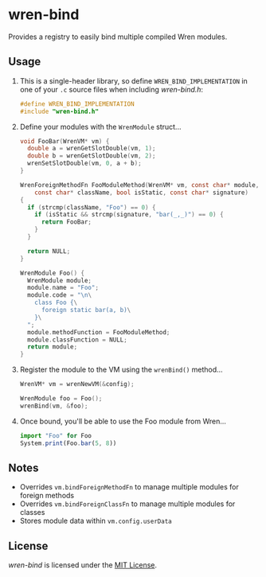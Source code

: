 # wren-bind

Provides a registry to easily bind multiple compiled Wren modules.

## Usage

1. This is a single-header library, so define `WREN_BIND_IMPLEMENTATION` in one of your `.c` source files when including *wren-bind.h*:

    ``` c
    #define WREN_BIND_IMPLEMENTATION
    #include "wren-bind.h"
    ```

2. Define your modules with the `WrenModule` struct...

    ``` c
    void FooBar(WrenVM* vm) {
      double a = wrenGetSlotDouble(vm, 1);
      double b = wrenGetSlotDouble(vm, 2);
      wrenSetSlotDouble(vm, 0, a + b);
    }

    WrenForeignMethodFn FooModuleMethod(WrenVM* vm, const char* module,
        const char* className, bool isStatic, const char* signature)
    {
      if (strcmp(className, "Foo") == 0) {
        if (isStatic && strcmp(signature, "bar(_,_)") == 0) {
          return FooBar;
        }
      }

      return NULL;
    }

    WrenModule Foo() {
      WrenModule module;
      module.name = "Foo";
      module.code = "\n\
        class Foo {\
          foreign static bar(a, b)\
        }\
      ";
      module.methodFunction = FooModuleMethod;
      module.classFunction = NULL;
      return module;
    }
    ```

3. Register the module to the VM using the `wrenBind()` method...
    ``` c
    WrenVM* vm = wrenNewVM(&config);

    WrenModule foo = Foo();
    wrenBind(vm, &foo);
    ```

4. Once bound, you'll be able to use the Foo module from Wren...
    ``` js
    import "Foo" for Foo
    System.print(Foo.bar(5, 8))
    ```

## Notes

- Overrides `vm.bindForeignMethodFn` to manage multiple modules for foreign methods
- Overrides `vm.bindForeignClassFn` to manage multiple modules for classes
- Stores module data within `vm.config.userData`

## License

*wren-bind* is licensed under the [MIT License](LICENSE).
